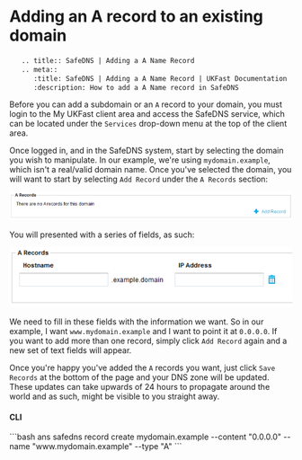 # Adding an A record to an existing domain

```eval_rst
   .. title:: SafeDNS | Adding a A Name Record
   .. meta::
      :title: SafeDNS | Adding a A Name Record | UKFast Documentation
      :description: How to add a A Name record in SafeDNS

```


Before you can add a subdomain or an `A` record to your domain, you must login to the My UKFast client area and access the SafeDNS service, which can be located under the `Services` drop-down menu at the top of the client area.

Once logged in, and in the SafeDNS system, start by selecting the domain you wish to manipulate. In our example, we're using `mydomain.example`, which isn't a real/valid domain name. Once you've selected the domain, you will want to start by selecting `Add Record` under the `A Records` section:

![No A Records](files/addarecord1.png)

You will presented with a series of fields, as such:

![Blank A Record](files/addarecord2.png)

We need to fill in these fields with the information we want. So in our example, I want `www.mydomain.example` and I want to point it at `0.0.0.0`. If you want to add more than one record, simply click `Add Record` again and a new set of text fields will appear.

Once you're happy you've added the `A` records you want, just click `Save Records` at the bottom of the page and your DNS zone will be updated. These updates can take upwards of 24 hours to propagate around the world and as such, might be visible to you straight away.


<h4><b>CLI</b></h4>
```bash
ans safedns record create mydomain.example --content "0.0.0.0" --name "www.mydomain.example" --type "A"
```